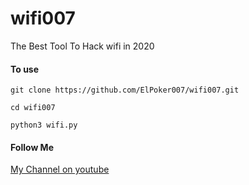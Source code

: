 # wifi007
The Best Tool To Hack wifi in 2020

<h4>To use</h4>
<p><code>git clone https://github.com/ElPoker007/wifi007.git</code></p>
<p><code>cd wifi007</code></p>
<p><code>python3 wifi.py</code></p>

<h4>Follow Me</h4>

<a href="https://www.youtube.com/channel/UCkmU73jmY7TFUEYF0OGMQFQ">My Channel on youtube</a>
